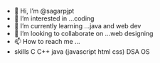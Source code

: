 - 👋 Hi, I’m @sagarpjpt
- 👀 I’m interested in ...coding
- 🌱 I’m currently learning ...java and web dev
- 💞️ I’m looking to collaborate on ...web designing 
- 📫 How to reach me ...
- skills C C++ java (javascript html css) DSA OS

<!---
sagarpjpt/sagarpjpt is a ✨ special ✨ repository because its `README.md` (this file) appears on your GitHub profile.
You can click the Preview link to take a look at your changes.
--->
